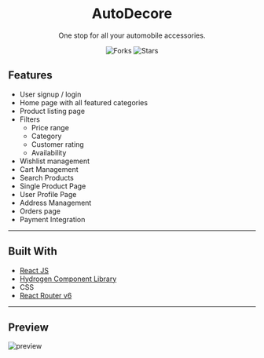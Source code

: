 <div align="center">
<h1 align="center">AutoDecore</h1>
<p align="center">One stop for all your automobile accessories.</p>

![Forks](https://img.shields.io/github/forks/junaidshaikh-js/autodecore-store)
![Stars](https://img.shields.io/github/stars/junaidshaikh-js/autodecore-store)

</div>

## Features

- User signup / login
- Home page with all featured categories
- Product listing page
- Filters
  - Price range
  - Category
  - Customer rating
  - Availability
- Wishlist management
- Cart Management
- Search Products
- Single Product Page
- User Profile Page
- Address Management 
- Orders page 
- Payment Integration 

---

## Built With

- [React JS](https://reactjs.org/)
- [Hydrogen Component Library](https://hydrogen-ui.netlify.app/)
- CSS
- [React Router v6](https://reactrouter.com/)

---

## Preview

![preview](./preview.gif)
